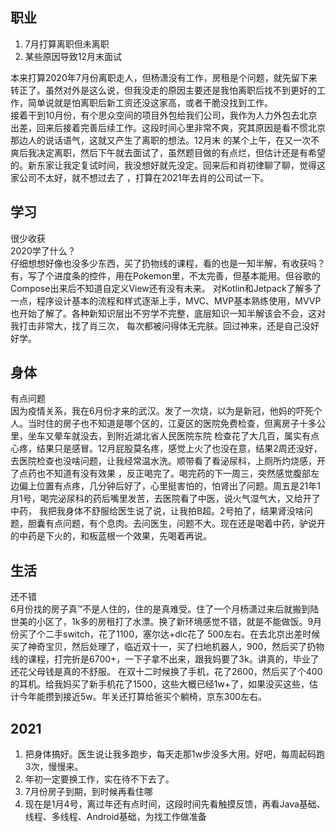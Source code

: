 ## 职业
1. 7月打算离职但未离职
2. 某些原因导致12月末面试

本来打算2020年7月份离职走人，但杨潇没有工作，房租是个问题，就先留下来转正了。虽然对外是这么说，但我没走的原因主要还是我怕离职后找不到更好的工作，简单说就是怕离职后新工资还没这家高，或者干脆没找到工作。  
接着干到10月份，有个思众空间的项目外包给我们公司，我作为人力外包去北京出差，回来后接着完善后续工作。这段时间心里非常不爽，究其原因是看不惯北京那边人的说话语气，这就又产生了离职的想法。12月末
的某个上午，在又一次不爽后我决定离职，然后下午就去面试了，虽然题目做的有点烂，但估计还是有希望的。新东家让我定复试时间，我没想好就先没定。回来后和肖初律聊了聊，觉得这家公司不太好，就不想过去了
，打算在2021年去肖的公司试一下。

## 学习
很少收获  
2020学了什么？  
仔细想想好像也没多少东西，买了扔物线的课程，看的也是一知半解，有收获吗？有，写了个进度条的控件，用在Pokemon里，不太完善，但基本能用。但谷歌的Compose出来后不知道自定义View还有没有未来。
对Kotlin和Jetpack了解多了一点，程序设计基本的流程和样式逐渐上手，MVC、MVP基本熟练使用，MVVP也开始了解了。各种新知识层出不穷学不完整，底层知识一知半解该会不会，这对我打击非常大，找了肖三次，
每次都被问得体无完肤。回过神来，还是自己没好好学。

## 身体
有点问题  
因为疫情关系，我在6月份才来的武汉。发了一次烧，以为是新冠，他妈的吓死个人。当时住的房子也不知道是哪个区的，江夏区的医院免费检查，但离房子十多公里，坐车又晕车就没去，到附近湖北省人民医院东院
检查花了大几百，属实有点心疼，结果只是感冒。12月屁股莫名疼，感觉上火了也没在意，结果2周还没好，去医院检查也没啥问题，让我经常温水洗。顺带看了看泌尿科，上厕所灼烧感，开了点药也不知道有没有效果
，反正喝完了。喝完药的下一周三，突然感觉腹部左边偏上位置有点疼，几分钟后好了，心里挺害怕的，怕肾出了问题。周五是21年1月1号，喝完泌尿科的药后嘴里发苦，去医院看了中医，说火气湿气大，又给开了中药，
我把我身体不舒服给医生说了说，让我拍B超。2号拍了，结果肾没啥问题，胆囊有点问题，有个息肉。去问医生，问题不大。现在还是喝着中药，驴说开的中药是下火的，和板蓝根一个效果，先喝着再说。

## 生活
还不错  
6月份找的房子真™不是人住的，住的是真难受。住了一个月杨潇过来后就搬到陆世美的小区了，1k多的房租打了水漂。换了新环境感觉不错，就是不能做饭。9月份买了个二手switch，花了1100，塞尔达+dlc花了
500左右。在去北京出差时候买了神奇宝贝，然后处理了，临近双十一，买了扫地机器人，900，然后买了扔物线的课程，打完折是6700+，一下子拿不出来，跟我妈要了3k。讲真的，毕业了还花父母钱是真的不舒服。
在双十二时候换了手机，花了2600，然后买了个400的耳机。给我妈买了新手机花了1500，这些大概已经1w+了，如果没买这些，估计今年能攒到接近5w。年关还打算给爸买个躺椅，京东300左右。

## 2021
1. 把身体搞好。医生说让我多跑步，每天走那1w步没多大用。好吧，每周起码跑3次，慢慢来。
2. 年初一定要换工作，实在待不下去了。
3. 7月份房子到期，到时候再看住哪
4. 现在是1月4号，离过年还有点时间，这段时间先看触摸反馈，再看Java基础、线程、多线程、Android基础，为找工作做准备

